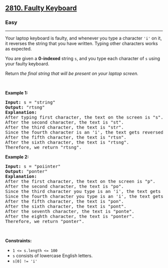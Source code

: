 <h2><a href="https://leetcode.com/problems/faulty-keyboard/">2810. Faulty Keyboard</a></h2><h3>Easy</h3><hr><div style="user-select: auto;"><p style="user-select: auto;">Your laptop keyboard is faulty, and whenever you type a character <code style="user-select: auto;">'i'</code> on it, it reverses the string that you have written. Typing other characters works as expected.</p>

<p style="user-select: auto;">You are given a <strong style="user-select: auto;">0-indexed</strong> string <code style="user-select: auto;">s</code>, and you type each character of <code style="user-select: auto;">s</code> using your faulty keyboard.</p>

<p style="user-select: auto;">Return <em style="user-select: auto;">the final string that will be present on your laptop screen.</em></p>

<p style="user-select: auto;">&nbsp;</p>
<p style="user-select: auto;"><strong class="example" style="user-select: auto;">Example 1:</strong></p>

<pre style="user-select: auto;"><strong style="user-select: auto;">Input:</strong> s = "string"
<strong style="user-select: auto;">Output:</strong> "rtsng"
<strong style="user-select: auto;">Explanation:</strong> 
After typing first character, the text on the screen is "s".
After the second character, the text is "st". 
After the third character, the text is "str".
Since the fourth character is an 'i', the text gets reversed and becomes "rts".
After the fifth character, the text is "rtsn". 
After the sixth character, the text is "rtsng". 
Therefore, we return "rtsng".
</pre>

<p style="user-select: auto;"><strong class="example" style="user-select: auto;">Example 2:</strong></p>

<pre style="user-select: auto;"><strong style="user-select: auto;">Input:</strong> s = "poiinter"
<strong style="user-select: auto;">Output:</strong> "ponter"
<strong style="user-select: auto;">Explanation:</strong> 
After the first character, the text on the screen is "p".
After the second character, the text is "po". 
Since the third character you type is an 'i', the text gets reversed and becomes "op". 
Since the fourth character you type is an 'i', the text gets reversed and becomes "po".
After the fifth character, the text is "pon".
After the sixth character, the text is "pont". 
After the seventh character, the text is "ponte". 
After the eighth character, the text is "ponter". 
Therefore, we return "ponter".</pre>

<p style="user-select: auto;">&nbsp;</p>
<p style="user-select: auto;"><strong style="user-select: auto;">Constraints:</strong></p>

<ul style="user-select: auto;">
	<li style="user-select: auto;"><code style="user-select: auto;">1 &lt;= s.length &lt;= 100</code></li>
	<li style="user-select: auto;"><code style="user-select: auto;">s</code> consists of lowercase English letters.</li>
	<li style="user-select: auto;"><code style="user-select: auto;">s[0] != 'i'</code></li>
</ul>
</div>